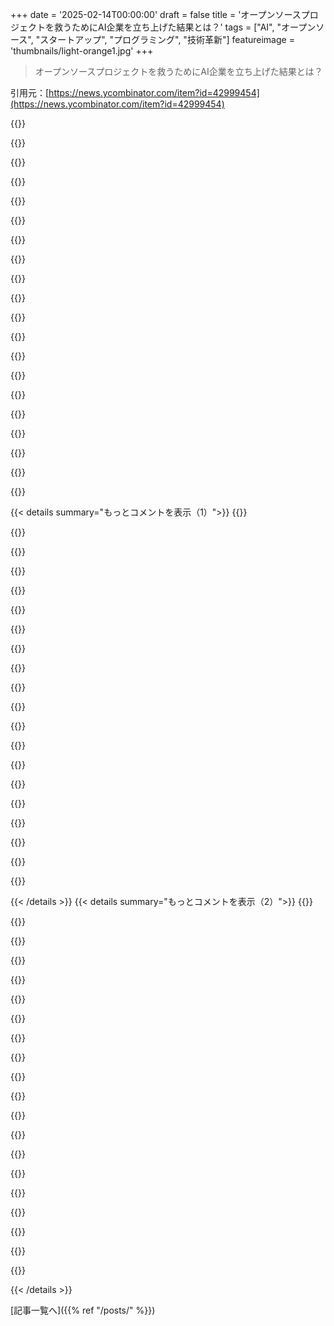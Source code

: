 +++
date = '2025-02-14T00:00:00'
draft = false
title = 'オープンソースプロジェクトを救うためにAI企業を立ち上げた結果とは？'
tags = ["AI", "オープンソース", "スタートアップ", "プログラミング", "技術革新"]
featureimage = 'thumbnails/light-orange1.jpg'
+++

> オープンソースプロジェクトを救うためにAI企業を立ち上げた結果とは？

引用元：[https://news.ycombinator.com/item?id=42999454](https://news.ycombinator.com/item?id=42999454)

{{<matomeQuote body="Geoffrey, ストーリーをシェアしてくれてありがとう。ORは奇妙なニッチだよね。効果的なアルゴリズムは昔からあるのに、企業の95%がオペレーションを最適化してないというのは本当だと思う。<br>自分もAPIビジネスモデルでVRP最適化を売ろうとしたことあるけど、ほとんどの企業がツールへの統合ができる専門知識を持ってないって気づいた。急ぐ必要もないし、単に顧客に非効率を押し付けるだけさ。最適化ツールを取得したら、簡単に使えるのが重要だと思うよ。" userName="yorak" createdAt="2025-02-14T07:35:49" color="#38d3d3">}}

{{<matomeQuote body="その会社に興味あるな。最近見た地元の最適化の例では、ゴミ収集トラックの件があった。高額な会社が最適化を依頼したのに、実際の世界の要因を無視して問題が起きた。人々は何年も非効率なことをしているけど、外部の専門家が知っているとは限らない。" userName="lukan" createdAt="2025-02-14T10:36:04" color="">}}

{{<matomeQuote body="この話はソフトウェアエンジニアの自尊心を慰めるためのものに思える。現実の問題には難しさや人間の問題があって、そんな話が真実として受け入れられるのはイライラする。" userName="idiotsecant" createdAt="2025-02-14T14:08:02" color="">}}

{{<matomeQuote body="この点には真実がある。人間のプランナーを関与させなければ、プロジェクトは成功しない。私たちはPlanningAIを使って彼らを支援し、何が必要かに集中できるようにしている。技術があっても、人間のプロセスに合わないといけない。" userName="ge0ffrey" createdAt="2025-02-15T07:32:37" color="#45d325">}}

{{<matomeQuote body="残念ながら、10年前の話だから会社の名前は忘れちゃったけど、そういう話には信頼できる人が関連していた。しかし、業界の状態からすると納得できる話だよ。最終配達サービスは本当に無駄が多かった。" userName="yorak" createdAt="2025-02-17T04:53:33" color="">}}

{{<matomeQuote body="その参照が欲しいな。ただ、実際にこの手のことはよくあること。あるカンファレンスで、注入成形ラインを増設することを考えていた会社が、コンサルタントを雇ってプログラムを最適化した。結局、管理が雑だったようで多数の意見が無視されていた。" userName="bsder" createdAt="2025-02-14T19:57:39" color="">}}

{{<matomeQuote body="多くの企業はスケールの問題があると思ってた。Maerskは1%の改善が数億ドルになるから専任チームもいるけど、我が社では1%の改善でコストも賄えないのが現実だ。" userName="WJW" createdAt="2025-02-14T13:49:04" color="">}}

{{<matomeQuote body="10%の生産性向上はどんな企業にとっても大きい。ただ、それを達成するためのコストやリスクも大きいので、ORプロジェクトは失敗しがち。私たちの技術で簡単にプロジェクトを実行できるようにしてる。" userName="ge0ffrey" createdAt="2025-02-15T07:17:25" color="#38d3d3">}}

{{<matomeQuote body="学士論文でORをやったことがあるけど、その効果には驚いた。ビジネスはそれが機能しないと思ってたのに、うまくいった。最近はこの分野から遠ざかってるけど、多くのビジネスパーソンが大学で学んでるのにあんまり進まないのは本当に不思議だ。" userName="_glass" createdAt="2025-02-14T11:24:41" color="">}}

{{<matomeQuote body="ストーリー共有ありがとう、Yorak。ツールに統合最適化するのって、特に低レベルのソルバーAPIを使ってると難しいよね。うちでは、高レベルのREST API（Timefold Field Service Routingなど）でそれを簡単にしようとしてるし、教育も行ってるよ（Timefold Academy）。リアルタイム計画や労働法に関するビデオや記事を作ってるよ。動画はこちら<br>https://www.youtube.com/@timefold/videos" userName="ge0ffrey" createdAt="2025-02-14T09:19:47" color="#ff33a1">}}

{{<matomeQuote body="Symbolic math equationsは低レベルソルバーAPIじゃなくて、高レベルインターフェースだよ。低レベルインターフェースは最適化問題を生の行列で提供することを求めるから。君が言ってるのは問題の還元ってことだね。" userName="imtringued" createdAt="2025-02-14T19:26:07" color="">}}

{{<matomeQuote body="従業員ごとのloadBalance(sum(shift.duration))関数を入力するのは、二次数学方程式を入力するよりも高レベルの抽象化だと思うんだ。Java/C++/Python対Assemblyのようにね。二次方程式をスケールできないソルバーも多いから、ユーザーはビジネス制約を緩和しちゃって、プロジェクトが失敗することが多いんだよ。" userName="ge0ffrey" createdAt="2025-02-15T07:45:59" color="#ff5c5c">}}

{{<matomeQuote body="スウェーデンの最適化専門家チームの逸話が好きだな！彼らの運輸会社は成功したのかな？追記: Vascoが質問するのが早かったね、ハハ。" userName="jaypii172" createdAt="2025-02-14T08:22:09" color="">}}

{{<matomeQuote body="センサー企業がそれをやってるのを最近よく見るよ。彼らのセンサーは統計的アルゴリズムを使ってて、”AI”なんだ！本当にAIじゃないと言うのは難しいよ。少なくともオープンソースプロジェクトがAIブームの恩恵を受けているのは嬉しいな。" userName="elcritch" createdAt="2025-02-15T02:17:35" color="">}}

{{<matomeQuote body="Timefoldは試してみたことないけど、数年前にMRPスケジュールを最適化しようとしたときに色々なソルバーを試したよ。ビジネスロジックを制約に変えるのが一番難しかった。明示的な制約の代わりに、最小化できる計算を提供する方法はないかな。オーダーごとに締切があったら、+/- 3日＝0、7日早い＝9999（許可されてない）、7日以上遅れてる場合は（遅れた日数）^2って言える？詳しく話したいならメールして。" userName="chime" createdAt="2025-02-14T02:42:04" color="#38d3d3">}}

{{<matomeQuote body="ちょっと関係あるけど、時間枠付きの車両ルーティング用のソルバーをたくさん調べたよ。驚いたのは、SaaSベースの距離行列計算が非常に高額だってこと。Googleは1要素あたり0.01ドルも取るんだ。距離行列って通常どうやって手に入れるの？結局、ソルバーを使う代わりにMapbox Optimization APIを使ったよ。" userName="sa46" createdAt="2025-02-14T06:03:48" color="">}}

{{<matomeQuote body="精度と便利さの話だよね。直線距離や地球上の距離から始められるよ。一つ上のステップは、オープンストリートマップを使ったオフラインのオープンソースルーターさ。でも、最新の閉鎖や交通データを持った正確な運転距離を望むなら、大手ベンダーしか選択肢がないよ。<br>" userName="whatever1" createdAt="2025-02-14T06:49:02" color="">}}

{{<matomeQuote body="OSRMをチェックしてみて。Timefold Field Service RoutingのREST APIでは、OSRMをデフォルトで使った地図サービスを提供してるけど、他の地図提供者にも対応しているよ。旅行時間と距離行列を計算できる。これに、キャッシングや増分リクエストなどの最適化を加えて、リクエスト地図情報を使うソルバーモデルをサポートしている。" userName="ge0ffrey" createdAt="2025-02-14T09:27:33" color="#ff33a1">}}

{{<matomeQuote body="いくつかの方法でこれを解決してきた。最も早いのは、低い粒度でハッシュマップを事前計算して、バッチサイクルで定期的に更新するやり方。GraphhopperとOSRM + OpenStreetMapデータはこの辺りの利用に役立って、100km × 100kmの範囲で比較的密なポリゴンを16 CPU時間でマッピングできるくらいだ。" userName="tomrod" createdAt="2025-02-14T12:43:49" color="#45d325">}}

{{<matomeQuote body="GraphHopper Matrix APIの価格設定は大型行列向けに魅力的だと思う。料金はクレジットベースで、大行列のセルごとに課金されず、代わりに”locations×10”で計算される。例えば、200×200の行列では2000クレジットで済み、40,000クレジットはかからない。毎日25回この計算をするなら、プレミアムパッケージで1000要素あたり$0.016になる。大型パッケージはボリュームディスカウントもあるよ。ちなみに、私は創業者の一人だ。" userName="karussell" createdAt="2025-02-14T13:07:51" color="#38d3d3">}}

{{< details summary="もっとコメントを表示（1）">}}
{{<matomeQuote body="ピースワイズ線形コスト関数と補助変数が必要だね。経験豊富な実務者なら、混合整数線形プログラミングや制約プログラミングで助けてくれるはず。" userName="whatever1" createdAt="2025-02-14T05:39:36" color="">}}

{{<matomeQuote body="Timefold solverを使う場合、制約ストリームを使うから、もっと分かりやすいアプローチができるよ。例えば、最小値に達しないとペナルティ、最大値を超えるとペナルティを与える（2つの制約）って感じ。" userName="LDWNS" createdAt="2025-02-14T09:04:03" color="">}}

{{<matomeQuote body="Timefoldの前にOptaplannerを使ってたけど、ハード制約（例えば、一部屋に一つの会議だけ）やソフト制約（距離が短いほど良い）などがあったな。で、最適化問題はそのハード・ソフト制約のセットで説明できる。" userName="uwemaurer" createdAt="2025-02-14T08:27:57" color="#ff5733">}}

{{<matomeQuote body="はい！最近は、資源が足りない時に使うための中間制約もよく使われてるよ（ハード・ミディアム・ソフト制約）、未割り当ての作業をペナルティするために。それはソフト制約よりは難しいけど、ハード制約ほどは厳しくない。" userName="ge0ffrey" createdAt="2025-02-14T09:31:09" color="">}}

{{<matomeQuote body="この分野での努力に感謝！ちゃんとしたオープンソースソリューションがあるのは本当に大事だと思う。OptaPlannerとTimeFoldを数ヶ月前に見つけたのは、妻の獣医クリニックのスタッフスケジューリングの問題を探してたから。でもこの問題は誰もお金を払わないほど大きくなくて、手動でシフトを組む人たちにストレスをもたらすほどなんだ。多くのオンラインSaaSプロバイダーが問題を解決すると主張してるけど、実際にはリアルな職場のすべての制約に対して設定できるわけじゃない。残念ながら、TimeFoldにも少し同じことを感じてる。制約を設計するのは、多くの問題に対する考え方を変える必要があると思う。エンジンは何でもできるけど、習得するのに急な学習曲線がある。記事で文書化に言及されているけど、実際の利用ケースや解決法についてもっと情報があれば、市場が広がると思う。文書改善にどう貢献できるか考え中。" userName="tappio" createdAt="2025-02-14T13:29:16" color="#ff5c5c">}}

{{<matomeQuote body="Tappio、ちゃんと聞いてるよ。皆が自分の計画問題を解決しやすくするために、積極的に取り組んでいるんだ。目標は”無駄な重複スケジューリングから世界を解放する”っていうことだし、これを一人でやれるとは思ってない。；）" userName="TomCoolsTF" createdAt="2025-02-14T14:46:55" color="#785bff">}}

{{<matomeQuote body="一日がかりの大きなイベントを開催して、参加者が何度も声の録音をしてもらったんだ。その日は350人以上の個別録音があって、それぞれに演技コーチやスタジオエンジニアがついて、カスタマイズされたスクリプトを使ったり、参加者同士の組み合わせでスケジュールを調整してたから、かなり大変だったんだ。" userName="QuantumGood" createdAt="2025-02-14T18:21:08" color="">}}

{{<matomeQuote body="2024年には手動でシフト計画をしている病院がたくさんあって、みんな大変みたい。プロジェクト自体は置いといて、素晴らしい妻だね！" userName="DoingIsLearning" createdAt="2025-02-14T10:25:43" color="">}}

{{<matomeQuote body="面白い話だけど、よく分からない点があった。＞“創業者は個人的な経済的ストレスを避けるために給与をもらうかもしれない”創業者が給与をもらわないでどうやって生活するの？ それが普通なの？＞“でも、基本的には自分自身にリスクを持たないといけない”これも疑問だ。貯金を投資するってこと？" userName="menaerus" createdAt="2025-02-14T07:30:46" color="#45d325">}}

{{<matomeQuote body="＞貯金を投資するってこと？成功する創業者はほとんどが裕福なんだ。裕福じゃない人は、プロセスの中で自己破産する確率がかなり高い。" userName="swiftcoder" createdAt="2025-02-14T10:21:45" color="">}}

{{<matomeQuote body="起業すると、基本的には貯金で生活することになる。会社が投資家から給与を支払ってもらえるようになるまで、もしくは会社が利益を上げるまで、貯金が尽きないことが重要なんだ。" userName="ge0ffrey" createdAt="2025-02-14T09:10:33" color="#ff33a1">}}

{{<matomeQuote body="投資家で、創業者に給与を支払わない人っているの？PoCを作るのに自分の時間とお金を使うのは理解できるけど、VCのお金で起業するのに自分の給料をもらわないって、考えられないな。" userName="menaerus" createdAt="2025-02-14T09:23:14" color="">}}

{{<matomeQuote body="株式は報酬だけど、流動性のないリスクの高い報酬なんだ。給与が欲しいなら、株式と交換することになる。それに、会社を信じているなら、短期的な必要やリスク削減のために株式を手放さない方がいい。" userName="rcxdude" createdAt="2025-02-14T12:10:11" color="#ff5733">}}

{{<matomeQuote body="多くのVCは、創業者が必要なら給与には同意するだろう。だけど、マーケットレートよりは低いかも。資産を持っている創業者なら、通常は両方とも株式を選ぶよ。伝統的なシード投資家は最低賃金以上は同意しないかもしれないけど、ケースバイケースだね。" userName="matt-p" createdAt="2025-02-14T09:31:03" color="#ff5733">}}

{{<matomeQuote body="これは悪夢みたいで、自己破産の危険があると思う。せいぜい数百万の貯金がある仕事についていた場合を除いて、ほとんどの人には無理だよ。" userName="menaerus" createdAt="2025-02-14T09:44:13" color="">}}

{{<matomeQuote body="確かにだけど、それがうまくいけばすごく裕福になれる可能性もあるんだよね。結局は自分の性格や状況によるから、誰にでも向いているわけじゃない。" userName="matt-p" createdAt="2025-02-14T09:54:14" color="">}}

{{<matomeQuote body="確かに、でも場合によってはめっちゃ裕福になる手段でもあるよね。まぁ、ほんの少数のケースだけど。裕福になることが多くの起業家の一番のモチベーションじゃないと思うけど、理解はできるよ。俺の金、俺のルールって感じで、やる気を見せろって隠れてるよね。" userName="menaerus" createdAt="2025-02-14T10:37:28" color="">}}

{{<matomeQuote body="うん、同意。でもVCから資金調達したスタートアップが出口戦略を持つケースは意外と多いんだよね。『90％失敗する』って統計は大抵、伝統的なエンジェル投資や無投資の人たちのものだから。結局、両面があるってことだよ。" userName="matt-p" createdAt="2025-02-14T11:02:20" color="">}}

{{<matomeQuote body="いや、これはそのレバレッジに関する話だけで、むしろ圧力を増すための完璧な手段だと思うよ。既に働いてる人たちが10倍以上の労力とストレスを抱えるリスクを取っているのに、創業者がそれだけのことをするために市場より低い給料を受け入れなきゃいけないのはおかしいと思うんだ。" userName="menaerus" createdAt="2025-02-14T11:31:02" color="#785bff">}}

{{<matomeQuote body="ほぼ全ての投資がこんな感じだと思う。貧乏ではないけど、UKでは優れたフルタイムのプログラマーの標準年収が10万ポンドだから、共同創業者なら5万ポンド（利益出してない状態）って感じだね。生活はできるけど、市場価格には達していないよ。" userName="matt-p" createdAt="2025-02-14T12:17:26" color="">}}


{{< /details >}}
{{< details summary="もっとコメントを表示（2）">}}
{{<matomeQuote body="詳細に感謝するよ。この状況はひどいね。契約者として50kを得るには約3.5ヶ月働かなきゃいけないのに、こんなに少ない収入とストレスを抱えるのはおかしいよ。どうしてそんなに複雑でストレスの多い役割を受け入れる創業者がいるんだろう？" userName="menaerus" createdAt="2025-02-14T12:52:41" color="#ff5733">}}

{{<matomeQuote body="素晴らしい話で、素晴らしい選択だね。この話から若い人たちへの教訓は、自分の時間を1時間単位で売るか、他の人の時間を買って有効に使うかってことだね。前者は有限だけど、後者はスケールするからね。" userName="PeterStuer" createdAt="2025-02-14T06:13:17" color="">}}

{{<matomeQuote body="Hawkeye 360が彼らのユーザーの一つになってるのが見れて面白い。Hawkeyeは地球観測会社で、地上のRFスペクトルの使用状況を監視するための衛星を作っているから、より良いタスク管理が役立つのはわかるよね。" userName="patrickwalton" createdAt="2025-02-14T03:38:32" color="#ff5c5c">}}

{{<matomeQuote body="感動する話だね！大学の時のビジネスの授業は生産オペレーションマネジメントが好きだったんだ。データエンジニアリングをやってから、クリティカルパス分析が有向非循環グラフを最適化するのに役立つことに気づいたよ。お金のために最長のタスクを最適化するのは意味ないから、時間を重視するなら他にもっと良いタスクがあるんだ。" userName="fjjjrjj" createdAt="2025-02-14T17:24:20" color="#45d325">}}

{{<matomeQuote body="ここで使われているアルゴリズムや概念の名前は何なの？大学の時にシミュレーテッドアニーリングを使ってタイムテーブルのプロトタイプを作ったんだけど、この会社はAIモデルを使っているのが気になる。" userName="aitchnyu" createdAt="2025-02-14T06:11:17" color="">}}

{{<matomeQuote body="これは制約付きソルバーだね。AIとは何かの議論は時期によって異なるし、最新ではどの規制が適用されるのかでも変わるよね。AIのバックグラウンドがあるけど、金融の決定を自動化するために書いたルールベースのシステムをAIと呼ぶのはためらったな。この件について、Geoffreyも過去には自分のシステムをAIと呼ぶのはためらっていたみたいだけど、資金を集めるためには流れに乗ることも必要だよね。" userName="PeterStuer" createdAt="2025-02-14T06:26:33" color="">}}

{{<matomeQuote body="病院のベッド割り当てのプロジェクトにTimefoldを使ってプロトタイプを作ったことがあるよ。“AIだけど、全てのポリシーとルールに従うからハルシネーションしない”っていう表現が非技術系の人たちやオペレーターにトンでくるのにうまく使えた。" userName="throwaway346434" createdAt="2025-02-14T07:15:50" color="#ff33a1">}}

{{<matomeQuote body="うちはシミュレーテッドアニーリングやタブーサーチもサポートしてるよ。Timefold Solverはデフォルトでレイトアクセプタンスを使っていて、シミュレーテッドアニーリングのように振る舞うけど、パラメータ調整が煩雑ではないからね。基本のアルゴリズムは結果を出すための5％未満だから、その上にたくさんのことを追加しているんだ。" userName="ge0ffrey" createdAt="2025-02-14T09:40:01" color="#ff33a1">}}

{{<matomeQuote body="おいGeoffrey、これがあなたのプロジェクトだったんだね！2012年にシミュレーテッドアニーリングを使ってDrools Plannerを選ぶ手助けをしてもらったんだ。本当に良くなったね！" userName="aitchnyu" createdAt="2025-02-14T12:35:17" color="">}}

{{<matomeQuote body="20年前くらいにそういうプロジェクトをやったことがあるよ。生徒のスケジュールを使って共通の空き時間を最適化するチームを作るシステムを計画してた。シミュレーテッドアニーリングから始めて、最終的には遺伝的アルゴリズムに行き着いたよ。" userName="viccis" createdAt="2025-02-14T06:52:35" color="#785bff">}}

{{<matomeQuote body="頑張って、ge0ffrey！難しいニッチ市場で、手動で計画を立てるエクセルユーザーと競っているんだよね。エンドユーザーには売り込めないし、マネージャーにこのスプレッドシートから強制的に離れさせる必要がある。でも今のAI製品はみんなそんな感じかもね。" userName="whatever1" createdAt="2025-02-14T05:50:52" color="">}}

{{<matomeQuote body="あのね…共同創業者と一緒にスキルベースのタスクルーティングをしているUKのスタートアップを作っているんだ。遠隔地の仕事をするワーカーのために仕事の割り当てを最適化することが必要で、Timefold.aiで相談できる人とちょっと話ができたらいいなと思ってる。" userName="wedocharlie" createdAt="2025-02-14T06:25:37" color="#ff33a1">}}

{{<matomeQuote body="制約ソルバーの研究は、その問題を解決するためにやってるんだよね。CSPはブールSATやSMTよりも扱いやすいけど、要はたくさんの制約と、ある種の解がどれだけ良いかを与えて、お任せしてしばらく走らせる感じ。" userName="JonChesterfield" createdAt="2025-02-14T08:05:05" color="">}}

{{<matomeQuote body="すごい記事だね。オープンソースとスタートアップの経験をうまくまとめてる。数学的な難題に惹かれるタイプなのかな？それと、良い製品があっても、チームや収益がなければ足りないって実感したよ。次のプロジェクトではオープンソースのコーディングと開発を利益化しようとしてるんだ。興味があれば参加してくれると嬉しい。新しいコードを書く人が学べる場所にしたいし、パートタイムの収入源にもしたいんだ。" userName="dust3317" createdAt="2025-02-15T03:34:25" color="#ff5c5c">}}

{{<matomeQuote body="この問題ドメインへの貢献に感謝！過去にOptaPlannerを使ったけど、今後はTimefoldを使う予定だよ。この手の制約ソルバーは問題領域に入ると無くてはならないツールだし、学ぶ価値は十分にある。" userName="freethejazz" createdAt="2025-02-14T13:00:43" color="#785bff">}}

{{<matomeQuote body="これ、チェックしなきゃ。昔、200席のコールセンターをスケジューリングしてたけど、歴史データや未来予測を使ってめっちゃ複雑なスプレッドシートを作ったりして、自動化したんだ。月に1回のスケジュールから、四半期ごとのスケジュールに移行できたよ。" userName="valiant55" createdAt="2025-02-14T20:08:54" color="">}}

{{<matomeQuote body="素晴らしいプロジェクトだね！オープンソースだから、マーケティングに余裕のある会社がTimefoldをクラウドで提供するリスクってない？それとも、クラウドプラットフォームに十分なバリアがあるのかな？" userName="tailsdog" createdAt="2025-02-16T21:16:42" color="#38d3d3">}}

{{<matomeQuote body="私たちの目標は計画最適化を簡単にすること。でも、計画最適化はすごく複雑で、簡単にするのに時間がかかったよ。Timefold Solverは、OptaPlannerより使いやすいし、REST APIはさらに簡単。特定のユースケースに対してデータを送り込むだけで解を得られるからね。" userName="ge0ffrey" createdAt="2025-02-14T12:16:13" color="#ff5c5c">}}

{{<matomeQuote body="プロジェクトのジョブスケジューリング例は最悪だった。削除して、もっとクリーンなFood Packagingに置き換えたんだ。あの例は特定の問題にフィットしすぎて、現実世界のジョブショップスケジューリングには合わなかった。痛かったね、教えてくれてありがとう。" userName="ge0ffrey" createdAt="2025-02-14T13:55:26" color="">}}

{{<matomeQuote body="記事を全部読んだらGeoffreyという名前を見つけた。OR/Constraintsソルバーの代名詞だと思う。前にこの領域の問題に直面した時、OptaPlannerを使ったんだ。APIは最も直感的だったし、サポートも最高だった。OptaPlannerが終わったのは残念だけど、最終的には何かもっと良いものに繋がったみたい。" userName="gavinray" createdAt="2025-02-14T09:44:36" color="#45d325">}}


{{< /details >}}


[記事一覧へ]({{% ref "/posts/" %}})

